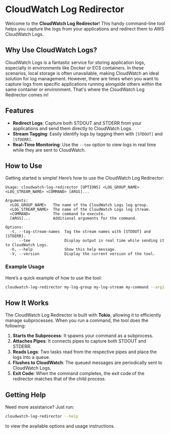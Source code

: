 # CloudWatch Log Redirector

Welcome to the **CloudWatch Log Redirector**! This handy command-line tool helps you capture the logs from your applications and redirect them to AWS CloudWatch Logs.

## Why Use CloudWatch Logs?

CloudWatch Logs is a fantastic service for storing application logs, especially in environments like Docker or ECS containers. In these scenarios, local storage is often unavailable, making CloudWatch an ideal solution for log management. However, there are times when you want to capture logs from specific applications running alongside others within the same container or environment. That's where the CloudWatch Log Redirector comes in!

## Features

- **Redirect Logs**: Capture both STDOUT and STDERR from your applications and send them directly to CloudWatch Logs.
- **Stream Tagging**: Easily identify logs by tagging them with `[STDOUT]` and `[STDERR]`.
- **Real-Time Monitoring**: Use the `--tee` option to view logs in real time while they are sent to CloudWatch.

## How to Use

Getting started is simple! Here’s how to use the CloudWatch Log Redirector:

```
Usage: cloudwatch-log-redirector [OPTIONS] <LOG_GROUP_NAME> <LOG_STREAM_NAME> <COMMAND> [ARGS]...

Arguments:
  <LOG_GROUP_NAME>   The name of the CloudWatch Logs log group.
  <LOG_STREAM_NAME>  The name of the CloudWatch Logs log stream.
  <COMMAND>          The command to execute.
  [ARGS]...          Additional arguments for the command.

Options:
  -t, --tag-stream-names  Tag the stream names with [STDOUT] and [STDERR].
      --tee               Display output in real time while sending it to CloudWatch Logs.
  -h, --help              Show this help message.
  -V, --version           Display the current version of the tool.
```

### Example Usage

Here’s a quick example of how to use the tool:

```bash
cloudwatch-log-redirector my-log-group my-log-stream my-command --arg1 value1 --arg2 value2
```

## How It Works

The CloudWatch Log Redirector is built with **Tokio**, allowing it to efficiently manage subprocesses. When you run a command, the tool does the following:

1. **Starts the Subprocess**: It spawns your command as a subprocess.
2. **Attaches Pipes**: It connects pipes to capture both STDOUT and STDERR.
3. **Reads Logs**: Two tasks read from the respective pipes and place the logs into a queue.
4. **Flushes to CloudWatch**: The queued messages are periodically sent to CloudWatch Logs.
5. **Exit Code**: When the command completes, the exit code of the redirector matches that of the child process.

## Getting Help

Need more assistance? Just run:

```bash
cloudwatch-log-redirector --help
```

to view the available options and usage instructions.

